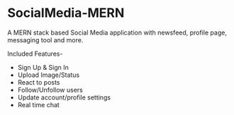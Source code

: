 # SocialMedia-MERN

A MERN stack based Social Media application with newsfeed, profile page, messaging tool and more.

Included Features-
- Sign Up & Sign In
- Upload Image/Status
- React to posts
- Follow/Unfollow users
- Update account/profile settings 
- Real time chat
